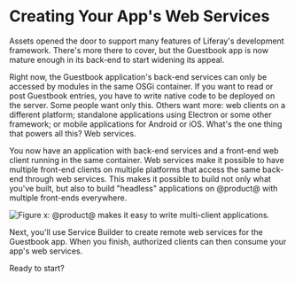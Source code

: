 # Creating Your App's Web Services [](id=creating-your-apps-web-services)

Assets opened the door to support many features of Liferay's development
framework. There's more there to cover, but the Guestbook app is now mature
enough in its back-end to start widening its appeal. 

Right now, the Guestbook application's back-end services can only be accessed by
modules in the same OSGi container. If you want to read or post Guestbook
entries, you have to write native code to be deployed on the server. Some people
want only this. Others want more: web clients on a different platform;
standalone applications using Electron or some other framework; or
mobile applications for Android or iOS. What's the one thing that powers all
this? Web services. 

You now have an application with back-end services and a front-end web client
running in the same container. Web services make it possible to have multiple
front-end clients on multiple platforms that access the same back-end through
web services. This makes it possible to build not only what you've built, but
also to build "headless" applications on @product@ with multiple front-ends
everywhere. 

![Figure x: @product@ makes it easy to write multi-client applications.](../../../images/multi-client-applications.png)

Next, you'll use Service Builder to create remote web services for the 
Guestbook app. When you finish, authorized clients can then consume your app's 
web services. 

Ready to start? 

